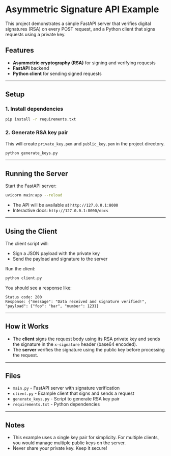 # Asymmetric Signature API Example

This project demonstrates a simple FastAPI server that verifies digital signatures (RSA) on every POST request, and a Python client that signs requests using a private key.

## Features
- **Asymmetric cryptography (RSA)** for signing and verifying requests
- **FastAPI** backend
- **Python client** for sending signed requests

---

## Setup

### 1. Install dependencies
```bash
pip install -r requirements.txt
```

### 2. Generate RSA key pair
This will create `private_key.pem` and `public_key.pem` in the project directory.
```bash
python generate_keys.py
```

---

## Running the Server
Start the FastAPI server:
```bash
uvicorn main:app --reload
```
- The API will be available at `http://127.0.0.1:8000`
- Interactive docs: `http://127.0.0.1:8000/docs`

---

## Using the Client
The client script will:
- Sign a JSON payload with the private key
- Send the payload and signature to the server

Run the client:
```bash
python client.py
```

You should see a response like:
```
Status code: 200
Response: {"message": "Data received and signature verified!", "payload": {"foo": "bar", "number": 123}}
```

---

## How it Works
- The **client** signs the request body using its RSA private key and sends the signature in the `x-signature` header (base64 encoded).
- The **server** verifies the signature using the public key before processing the request.

---

## Files
- `main.py` - FastAPI server with signature verification
- `client.py` - Example client that signs and sends a request
- `generate_keys.py` - Script to generate RSA key pair
- `requirements.txt` - Python dependencies

---

## Notes
- This example uses a single key pair for simplicity. For multiple clients, you would manage multiple public keys on the server.
- Never share your private key. Keep it secure! 